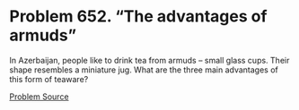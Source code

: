 # Problem 652. “The advantages of armuds”

In Azerbaijan, people like to drink tea from armuds – small glass cups. Their shape resembles a miniature jug. What are the three main advantages of this form of teaware?

[Problem Source](https://www.trizland.ru/tasks/5291/)